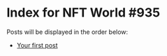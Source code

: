 # Index for NFT World #935
Posts will be displayed in the order below:

- [Your first post](./001-first.md)

